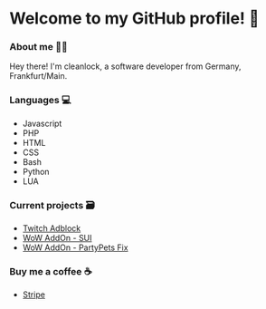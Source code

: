 # Welcome to my GitHub profile! 👋

### About me 👨‍💻
Hey there! I'm cleanlock, a software developer from Germany, Frankfurt/Main.

### Languages 💻
- Javascript
- PHP
- HTML
- CSS
- Bash
- Python
- LUA

### Current projects 🗃️
- [Twitch Adblock](https://github.com/cleanlock/VideoAdBlockForTwitch)
- [WoW AddOn - SUI](https://github.com/Syiana/SUI)
- [WoW AddOn - PartyPets Fix](https://github.com/cleanlock/PartyPets-Fix)

### Buy me a coffee ☕
- [Stripe](https://buy.stripe.com/dR63cc6Fgaak3GodQR)
